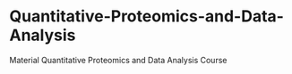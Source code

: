 # Quantitative-Proteomics-and-Data-Analysis
Material Quantitative Proteomics and Data Analysis Course
